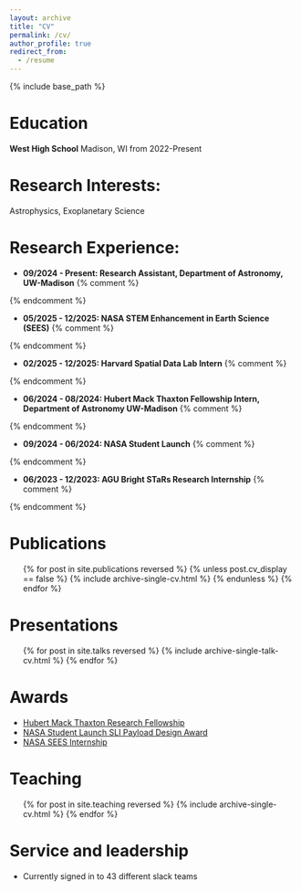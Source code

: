 ```yaml
---
layout: archive
title: "CV"
permalink: /cv/
author_profile: true
redirect_from:
  - /resume
---
```


{% include base_path %}

Education
======
**West High School**								Madison, WI
                                    from 2022-Present

Research Interests:
======
Astrophysics, Exoplanetary Science
  
Research Experience:
======
* **09/2024 - Present: Research Assistant, Department of Astronomy, UW-Madison**
{% comment %}
<!-- * Performed a TTV Analysis & and confirmation for the TOI-1937Ab system utilizing data from Andrew Vanderburg.
  * Published with Alyssa Jankowski as the 5th author on a research paper in PASP.
  * Working on the TOI-1130 System to confirm the planetary characteristics of [Korth et al. 2023](https://ui.adsabs.harvard.edu/abs/2023A&A...675A.115K) using new TESS Data. -->
{% endcomment %}

 
* **05/2025 - 12/2025: NASA STEM Enhancement in Earth Science (SEES)**
{% comment %}
<!--  * Accepted for the NASA SEES 2025 Cohort.
  * Utilizing HOPS, AstroImageJ, Stellarium, nd Markov-Chain-Monte-Carlo to analyze data from SARA and TESS.
  * Presenting the analysis at the American Geophysical Union Fall Conference. -->
{% endcomment %}

* **02/2025 - 12/2025: Harvard Spatial Data Lab Intern**
{% comment %}
<!--  * Intern at the Harvard Spatial Data Lab
  * Developed a light pollution analysis method using Prophet, a time series forecasting tool.
  * Presented Research through the 2025 Harvard CGA Conference. -->
{% endcomment %}

* **06/2024 - 08/2024: Hubert Mack Thaxton Fellowship Intern, Department of Astronomy UW-Madison**
{% comment %}
<!--  * Performed a mass constraint and TTV Analysis of the TOI-4468 system.
  * Utilized a Markov-Chain-Monte-Carlo fitting algorithm on both Radial Velocity Data and TESS Data. -->
{% endcomment %}

* **09/2024 - 06/2024: NASA Student Launch**
{% comment %}
<!--  * Data Analysis Lead and Hardware Engineer for the Madison West Rocket Club NASA Student Launch Team.
  * Worked on developing the Data Analysis Procedure to determine the effectiveness of baffle designs
  * Collaborated with the NASA SL team to build the design the payload.
  * Team was awarded the [SLI Payload Design Award](https://www.nasa.gov/learning-resources/nasa-student-launch/current-teams/) -->
{% endcomment %}

* **06/2023 - 12/2023: AGU Bright STaRs Research Internship**
{% comment %}
<!--  * High School Research Presenter at the American Geophysical Union through the Bright STaRs Research Session.
  * Presented on extrapolation methodologies of three-dimensional general circulation models using ROCKE-3D data.
  * Explained the benefits of the Multi-Component Linear Regression Methodology versus the standard Gregory Method. -->
{% endcomment %}

Publications
======
<ul>{% for post in site.publications reversed %}
  {% unless post.cv_display == false %}
    {% include archive-single-cv.html %}
  {% endunless %}
{% endfor %}
</ul>

Presentations
======
  <ul>{% for post in site.talks reversed %}
    {% include archive-single-talk-cv.html  %}
  {% endfor %}</ul>

Awards
======
* [Hubert Mack Thaxton Research Fellowship](https://www.physics.wisc.edu/undergraduate/student-resources/hubert-mack-thaxton-fellowship/)
* [NASA Student Launch SLI Payload Design Award](https://www.nasa.gov/learning-resources/nasa-student-launch/current-teams/)
* [NASA SEES Internship](https://www.csr.utexas.edu/education-outreach/high-school-internships/sees/)

Teaching
======
<ul>{% for post in site.teaching reversed %}
    {% include archive-single-cv.html %}
  {% endfor %}</ul>
  
Service and leadership
======
* Currently signed in to 43 different slack teams
